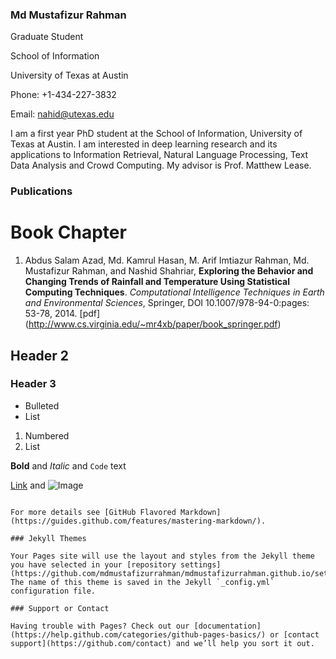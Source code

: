### Md Mustafizur Rahman 

Graduate Student 

School of Information 

University of Texas at Austin

Phone: +1-434-227-3832

Email: nahid@utexas.edu

I am a first year PhD student at the School of Information, University of Texas at Austin. I am interested in deep learning research and its applications to Information Retrieval, Natural Language Processing, Text Data Analysis and Crowd Computing. My advisor is Prof. Matthew Lease.


### Publications

# Book Chapter
1. Abdus Salam Azad, Md. Kamrul Hasan, M. Arif Imtiazur Rahman, Md. Mustafizur Rahman, and Nashid Shahriar, **Exploring the Behavior and Changing Trends of Rainfall and Temperature Using Statistical Computing Techniques**. _Computational Intelligence Techniques in Earth and Environmental Sciences_, Springer, DOI 10.1007/978-94-0:pages: 53-78, 2014. [pdf] (http://www.cs.virginia.edu/~mr4xb/paper/book_springer.pdf)
## Header 2
### Header 3

- Bulleted
- List

1. Numbered
2. List

**Bold** and _Italic_ and `Code` text

[Link](url) and ![Image](src)
```

For more details see [GitHub Flavored Markdown](https://guides.github.com/features/mastering-markdown/).

### Jekyll Themes

Your Pages site will use the layout and styles from the Jekyll theme you have selected in your [repository settings](https://github.com/mdmustafizurrahman/mdmustafizurrahman.github.io/settings). The name of this theme is saved in the Jekyll `_config.yml` configuration file.

### Support or Contact

Having trouble with Pages? Check out our [documentation](https://help.github.com/categories/github-pages-basics/) or [contact support](https://github.com/contact) and we’ll help you sort it out.
